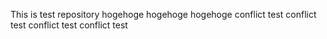 This is test repository
hogehoge
hogehoge
hogehoge
conflict test
conflict test
conflict test
conflict test
